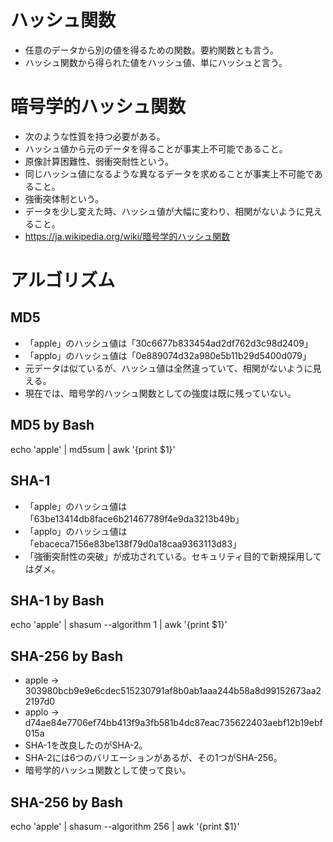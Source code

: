 
# ハッシュ関数
- 任意のデータから別の値を得るための関数。要約関数とも言う。
- ハッシュ関数から得られた値をハッシュ値、単にハッシュと言う。

# 暗号学的ハッシュ関数
- 次のような性質を持つ必要がある。
- ハッシュ値から元のデータを得ることが事実上不可能であること。
- 原像計算困難性、弱衝突耐性という。
- 同じハッシュ値になるような異なるデータを求めることが事実上不可能であること。
- 強衝突体制という。
- データを少し変えた時、ハッシュ値が大幅に変わり、相関がないように見えること。
- https://ja.wikipedia.org/wiki/暗号学的ハッシュ関数

# アルゴリズム

## MD5
- 「apple」のハッシュ値は「30c6677b833454ad2df762d3c98d2409」
- 「applo」のハッシュ値は「0e889074d32a980e5b11b29d5400d079」
- 元データは似ているが、ハッシュ値は全然違っていて、相関がないように見える。
- 現在では、暗号学的ハッシュ関数としての強度は既に残っていない。

## MD5 by Bash
echo 'apple' | md5sum | awk '{print $1}'

## SHA-1
- 「apple」のハッシュ値は「63be13414db8face6b21467789f4e9da3213b49b」
- 「applo」のハッシュ値は「ebaceca7156e83be138f79d0a18caa9363113d83」
- 「強衝突耐性の突破」が成功されている。セキュリティ目的で新規採用してはダメ。

## SHA-1 by Bash
echo 'apple' | shasum --algorithm 1 | awk '{print $1}'

## SHA-256 by Bash
- apple -> 303980bcb9e9e6cdec515230791af8b0ab1aaa244b58a8d99152673aa22197d0
- applo -> d74ae84e7706ef74bb413f9a3fb581b4dc87eac735622403aebf12b19ebf015a
- SHA-1を改良したのがSHA-2。
- SHA-2には6つのバリエーションがあるが、その1つがSHA-256。
- 暗号学的ハッシュ関数として使って良い。

## SHA-256 by Bash
echo 'apple' | shasum --algorithm 256 | awk '{print $1}'
